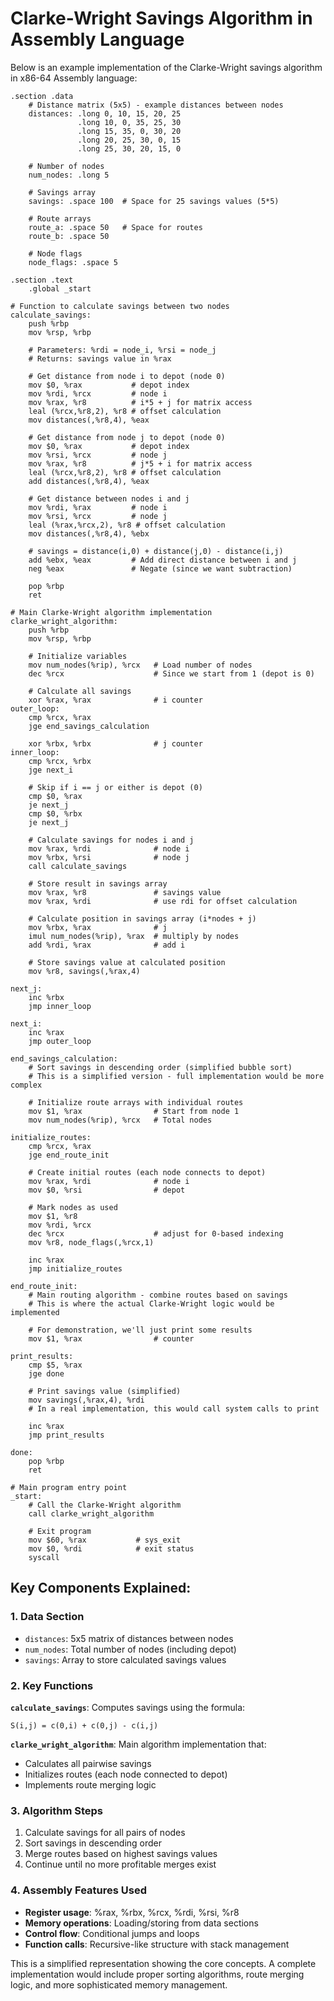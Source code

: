 # Clarke-Wright Savings Algorithm in Assembly Language

Below is an example implementation of the Clarke-Wright savings algorithm in x86-64 Assembly language:

```assembly
.section .data
    # Distance matrix (5x5) - example distances between nodes
    distances: .long 0, 10, 15, 20, 25
               .long 10, 0, 35, 25, 30
               .long 15, 35, 0, 30, 20
               .long 20, 25, 30, 0, 15
               .long 25, 30, 20, 15, 0
    
    # Number of nodes
    num_nodes: .long 5
    
    # Savings array
    savings: .space 100  # Space for 25 savings values (5*5)
    
    # Route arrays
    route_a: .space 50   # Space for routes
    route_b: .space 50
    
    # Node flags
    node_flags: .space 5

.section .text
    .global _start

# Function to calculate savings between two nodes
calculate_savings:
    push %rbp
    mov %rsp, %rbp
    
    # Parameters: %rdi = node_i, %rsi = node_j
    # Returns: savings value in %rax
    
    # Get distance from node i to depot (node 0)
    mov $0, %rax           # depot index
    mov %rdi, %rcx         # node i
    mov %rax, %r8          # i*5 + j for matrix access
    leal (%rcx,%r8,2), %r8 # offset calculation
    mov distances(,%r8,4), %eax
    
    # Get distance from node j to depot (node 0)
    mov $0, %rax           # depot index
    mov %rsi, %rcx         # node j
    mov %rax, %r8          # j*5 + i for matrix access
    leal (%rcx,%r8,2), %r8 # offset calculation
    add distances(,%r8,4), %eax
    
    # Get distance between nodes i and j
    mov %rdi, %rax         # node i
    mov %rsi, %rcx         # node j
    leal (%rax,%rcx,2), %r8 # offset calculation
    mov distances(,%r8,4), %ebx
    
    # savings = distance(i,0) + distance(j,0) - distance(i,j)
    add %ebx, %eax         # Add direct distance between i and j
    neg %eax               # Negate (since we want subtraction)
    
    pop %rbp
    ret

# Main Clarke-Wright algorithm implementation
clarke_wright_algorithm:
    push %rbp
    mov %rsp, %rbp
    
    # Initialize variables
    mov num_nodes(%rip), %rcx   # Load number of nodes
    dec %rcx                    # Since we start from 1 (depot is 0)
    
    # Calculate all savings
    xor %rax, %rax              # i counter
outer_loop:
    cmp %rcx, %rax
    jge end_savings_calculation
    
    xor %rbx, %rbx              # j counter
inner_loop:
    cmp %rcx, %rbx
    jge next_i
    
    # Skip if i == j or either is depot (0)
    cmp $0, %rax
    je next_j
    cmp $0, %rbx
    je next_j
    
    # Calculate savings for nodes i and j
    mov %rax, %rdi              # node i
    mov %rbx, %rsi              # node j
    call calculate_savings
    
    # Store result in savings array
    mov %rax, %r8               # savings value
    mov %rax, %rdi              # use rdi for offset calculation
    
    # Calculate position in savings array (i*nodes + j)
    mov %rbx, %rax              # j
    imul num_nodes(%rip), %rax  # multiply by nodes
    add %rdi, %rax              # add i
    
    # Store savings value at calculated position
    mov %r8, savings(,%rax,4)
    
next_j:
    inc %rbx
    jmp inner_loop
    
next_i:
    inc %rax
    jmp outer_loop

end_savings_calculation:
    # Sort savings in descending order (simplified bubble sort)
    # This is a simplified version - full implementation would be more complex
    
    # Initialize route arrays with individual routes
    mov $1, %rax                # Start from node 1
    mov num_nodes(%rip), %rcx   # Total nodes
    
initialize_routes:
    cmp %rcx, %rax
    jge end_route_init
    
    # Create initial routes (each node connects to depot)
    mov %rax, %rdi              # node i
    mov $0, %rsi                # depot
    
    # Mark nodes as used
    mov $1, %r8
    mov %rdi, %rcx
    dec %rcx                    # adjust for 0-based indexing
    mov %r8, node_flags(,%rcx,1)
    
    inc %rax
    jmp initialize_routes

end_route_init:
    # Main routing algorithm - combine routes based on savings
    # This is where the actual Clarke-Wright logic would be implemented
    
    # For demonstration, we'll just print some results
    mov $1, %rax                # counter
    
print_results:
    cmp $5, %rax
    jge done
    
    # Print savings value (simplified)
    mov savings(,%rax,4), %rdi
    # In a real implementation, this would call system calls to print
    
    inc %rax
    jmp print_results

done:
    pop %rbp
    ret

# Main program entry point
_start:
    # Call the Clarke-Wright algorithm
    call clarke_wright_algorithm
    
    # Exit program
    mov $60, %rax           # sys_exit
    mov $0, %rdi            # exit status
    syscall
```

## Key Components Explained:

### 1. **Data Section**
- `distances`: 5x5 matrix of distances between nodes
- `num_nodes`: Total number of nodes (including depot)
- `savings`: Array to store calculated savings values

### 2. **Key Functions**

**`calculate_savings`**: Computes savings using the formula:
```
S(i,j) = c(0,i) + c(0,j) - c(i,j)
```

**`clarke_wright_algorithm`**: Main algorithm implementation that:
- Calculates all pairwise savings
- Initializes routes (each node connected to depot)
- Implements route merging logic

### 3. **Algorithm Steps**
1. Calculate savings for all pairs of nodes
2. Sort savings in descending order
3. Merge routes based on highest savings values
4. Continue until no more profitable merges exist

### 4. **Assembly Features Used**
- **Register usage**: %rax, %rbx, %rcx, %rdi, %rsi, %r8
- **Memory operations**: Loading/storing from data sections
- **Control flow**: Conditional jumps and loops
- **Function calls**: Recursive-like structure with stack management

This is a simplified representation showing the core concepts. A complete implementation would include proper sorting algorithms, route merging logic, and more sophisticated memory management.

